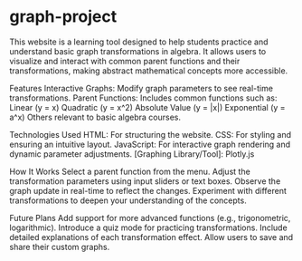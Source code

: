 # graph-project
This website is a learning tool designed to help students practice and understand basic graph transformations in algebra. It allows users to visualize and interact with common parent functions and their transformations, making abstract mathematical concepts more accessible.

Features
Interactive Graphs: Modify graph parameters to see real-time transformations.
Parent Functions: Includes common functions such as:
Linear (y = x)
Quadratic (y = x^2)
Absolute Value (y = |x|)
Exponential (y = a^x)
Others relevant to basic algebra courses.

Technologies Used
HTML: For structuring the website.
CSS: For styling and ensuring an intuitive layout.
JavaScript: For interactive graph rendering and dynamic parameter adjustments.
[Graphing Library/Tool]: Plotly.js

How It Works
Select a parent function from the menu.
Adjust the transformation parameters using input sliders or text boxes.
Observe the graph update in real-time to reflect the changes.
Experiment with different transformations to deepen your understanding of the concepts.

Future Plans
Add support for more advanced functions (e.g., trigonometric, logarithmic).
Introduce a quiz mode for practicing transformations.
Include detailed explanations of each transformation effect.
Allow users to save and share their custom graphs.
